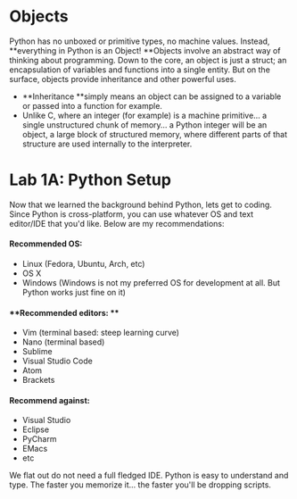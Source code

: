 # Objects

Python has no unboxed or primitive types, no machine values. Instead, **everything in Python is an Object! **Objects involve an abstract way of thinking about programming. Down to the core, an object is just a struct; an encapsulation of variables and functions into a single entity. But on the surface, objects provide inheritance and other powerful uses.

* **Inheritance **simply means an object can be assigned to a variable or passed into a function for example. 
* Unlike C, where an integer \(for example\) is a machine primitive… a single unstructured chunk of memory… a Python integer will be an object, a large block of structured memory, where different parts of that structure are used internally to the interpreter.





# Lab 1A: Python Setup

Now that we learned the background behind Python, lets get to coding. Since Python is cross-platform, you can use whatever OS and text editor/IDE that you'd like. Below are my recommendations:



#### Recommended OS:

* Linux \(Fedora, Ubuntu, Arch, etc\)
* OS X
* Windows \(Windows is not my preferred OS for development at all. But Python works just fine on it\)

#### **Recommended editors: **

* Vim \(terminal based: steep learning curve\)
* Nano \(terminal based\)
* Sublime
* Visual Studio Code
* Atom
* Brackets

#### Recommend against:

* Visual Studio
* Eclipse
* PyCharm
* EMacs
* etc

We flat out do not need a full fledged IDE. Python is easy to understand and type. The faster you memorize it... the faster you'll be dropping scripts. 






